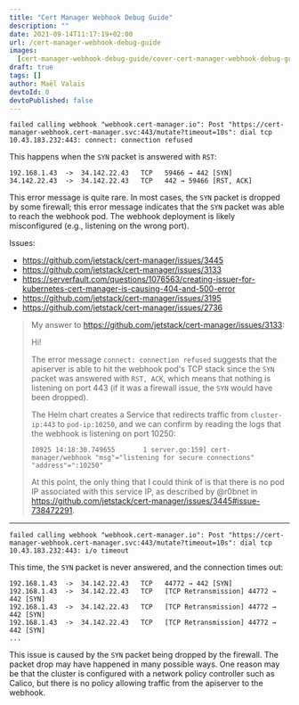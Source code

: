 ```yaml
---
title: "Cert Manager Webhook Debug Guide"
description: ""
date: 2021-09-14T11:17:19+02:00
url: /cert-manager-webhook-debug-guide
images:
  [cert-manager-webhook-debug-guide/cover-cert-manager-webhook-debug-guide.png]
draft: true
tags: []
author: Maël Valais
devtoId: 0
devtoPublished: false
---
```


```
failed calling webhook "webhook.cert-manager.io": Post "https://cert-manager-webhook.cert-manager.svc:443/mutate?timeout=10s": dial tcp 10.43.183.232:443: connect: connection refused
```

This happens when the `SYN` packet is answered with `RST`:

```
192.168.1.43  ->  34.142.22.43   TCP   59466 → 442 [SYN]
34.142.22.43  ->  34.142.22.43   TCP   442 → 59466 [RST, ACK]
```

This error message is quite rare. In most cases, the `SYN` packet is dropped by
some firewall; this error message indicates that the `SYN` packet was able to
reach the webhook pod. The webhook deployment is likely misconfigured (e.g.,
listening on the wrong port).

Issues:

- https://github.com/jetstack/cert-manager/issues/3445
- https://github.com/jetstack/cert-manager/issues/3133
- https://serverfault.com/questions/1076563/creating-issuer-for-kubernetes-cert-manager-is-causing-404-and-500-error
- https://github.com/jetstack/cert-manager/issues/3195
- https://github.com/jetstack/cert-manager/issues/2736

> My answer to https://github.com/jetstack/cert-manager/issues/3133:
>
> Hi!
>
> The error message `connect: connection refused` suggests that the apiserver is able to hit the webhook pod's TCP stack since the `SYN` packet was answered with `RST, ACK`, which means that nothing is listening on port 443 (if it was a firewall issue, the `SYN` would have been dropped).
>
> The Helm chart creates a Service that redirects traffic from `cluster-ip:443` to `pod-ip:10250`, and we can confirm by reading the logs that the webhook is listening on port 10250:
>
> ```
> I0925 14:18:30.749655       1 server.go:159] cert-manager/webhook "msg"="listening for secure connections"  "address"=":10250"
> ```
>
> At this point, the only thing that I could think of is that there is no pod IP associated with this service IP, as described by @r0bnet in https://github.com/jetstack/cert-manager/issues/3445#issue-738472291.

---

```
failed calling webhook "webhook.cert-manager.io": Post "https://cert-manager-webhook.cert-manager.svc:443/mutate?timeout=10s": dial tcp 10.43.183.232:443: i/o timeout
```

This time, the `SYN` packet is never answered, and the connection times out:

```
192.168.1.43  ->  34.142.22.43   TCP   44772 → 442 [SYN]
192.168.1.43  ->  34.142.22.43   TCP   [TCP Retransmission] 44772 → 442 [SYN]
192.168.1.43  ->  34.142.22.43   TCP   [TCP Retransmission] 44772 → 442 [SYN]
192.168.1.43  ->  34.142.22.43   TCP   [TCP Retransmission] 44772 → 442 [SYN]
...
```

This issue is caused by the `SYN` packet being dropped by the firewall. The
packet drop may have happened in many possible ways. One reason may be that the
cluster is configured with a network policy controller such as Calico, but there
is no policy allowing traffic from the apiserver to the webhook.
